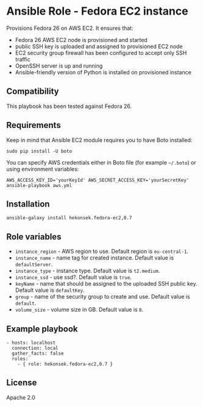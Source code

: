 # Ansible Role - Fedora EC2 instance

Provisions Fedora 26 on AWS EC2. It ensures that:
- Fedora 26 AWS EC2 node is provisioned and started
- public SSH key is uploaded and assigned to provisioned EC2 node
- EC2 security group firewall has been configured to accept only SSH traffic
- OpenSSH server is up and running
- Ansible-friendly version of Python is installed on provisioned instance

## Compatibility

This playbook has been tested against Fedora 26.

## Requirements

Keep in mind that Ansible EC2 module requires you to have Boto installed: 

    sudo pip install -U boto

You can specify AWS credentials either in Boto file (for example `~/.boto`) or using environment variables:
    
    AWS_ACCESS_KEY_ID='yourKeyId' AWS_SECRET_ACCESS_KEY='yourSecretKey' ansible-playbook aws.yml

## Installation 

    ansible-galaxy install hekonsek.fedora-ec2,0.7

## Role variables

- `instance_region` - AWS region to use. Default region is `eu-central-1`.
- `instance_name` - name tag for created instance. Default value is `defaultServer`.
- `instance_type` - instance type. Default value is `t2.medium`.
- `instance_ssd` - use ssd?. Default value is `true`.
- `keyName` - name that should be assigned to the uploaded SSH public key. Default value is `defaultKey`.
- `group` - name of the security group to create and use. Default value is `default`.
- `volume_size` - volume size in GB. Default value is `8`.

## Example playbook

```
- hosts: localhost
  connection: local
  gather_facts: false
  roles:
    - { role: hekonsek.fedora-ec2,0.7 }
```

## License

Apache 2.0
